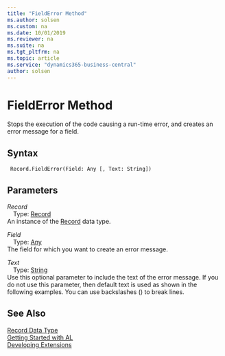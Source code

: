 ```yaml
---
title: "FieldError Method"
ms.author: solsen
ms.custom: na
ms.date: 10/01/2019
ms.reviewer: na
ms.suite: na
ms.tgt_pltfrm: na
ms.topic: article
ms.service: "dynamics365-business-central"
author: solsen
---
```

[//]: # (START>DO_NOT_EDIT)
[//]: # (IMPORTANT:Do not edit any of the content between here and the END>DO_NOT_EDIT.)
[//]: # (Any modifications should be made in the .xml files in the ModernDev repo.)
# FieldError Method
Stops the execution of the code causing a run-time error, and creates an error message for a field.


## Syntax
```
 Record.FieldError(Field: Any [, Text: String])
```
## Parameters
*Record*  
&emsp;Type: [Record](record-data-type.md)  
An instance of the [Record](record-data-type.md) data type.  

*Field*  
&emsp;Type: [Any](../any/any-data-type.md)  
The field for which you want to create an error message.
          
*Text*  
&emsp;Type: [String](../string/string-data-type.md)  
Use this optional parameter to include the text of the error message. If you do not use this parameter, then default text is used as shown in the following examples. You can use backslashes (\) to break lines.
          



[//]: # (IMPORTANT: END>DO_NOT_EDIT)
## See Also
[Record Data Type](record-data-type.md)  
[Getting Started with AL](../../devenv-get-started.md)  
[Developing Extensions](../../devenv-dev-overview.md)